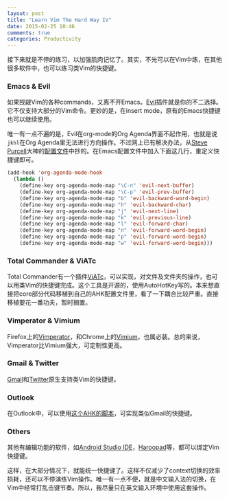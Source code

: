 ```yaml
---
layout: post
title: "Learn Vim The Hard Way IV"
date: 2015-02-25 10:46
comments: true
categories: Productivity
---
```


接下来就是不停的练习，以加强肌肉记忆了。其实，不光可以在Vim中练，在其他很多软件中，也可以练习类Vim的快捷键。

<!--more-->

### Emacs & Evil

如果觊觎Vim的各种commands，又离不开Emacs。[Evil](https://gitorious.org/evil/pages/Home)插件就是你的不二选择。它不仅支持大部分的Vim命令。更妙的是，在insert mode，原有的Emacs快捷键也可以继续使用。

唯一有一点不遍的是，Evil在org-mode的Org Agenda界面不起作用，也就是说`jkhl`在Org Agenda里无法进行方向操作。不过网上已有解决办法，从[Steve Purcell](http://www.sanityinc.com/)大神的[配置文件](https://github.com/purcell/emacs.d)中抄的。在Emacs配置文件中加入下面这几行，重定义快捷键即可。

~~~lisp
(add-hook 'org-agenda-mode-hook
  (lambda ()
    (define-key org-agenda-mode-map "\C-n" 'evil-next-buffer)
    (define-key org-agenda-mode-map "\C-p" 'evil-prev-buffer)
    (define-key org-agenda-mode-map "b" 'evil-backward-word-begin)
    (define-key org-agenda-mode-map "h" 'evil-backward-char)
    (define-key org-agenda-mode-map "j" 'evil-next-line)
    (define-key org-agenda-mode-map "k" 'evil-previous-line)
    (define-key org-agenda-mode-map "l" 'evil-forward-char)
    (define-key org-agenda-mode-map "n" 'evil-forward-word-begin)
    (define-key org-agenda-mode-map "p" 'evil-forward-word-begin)
    (define-key org-agenda-mode-map "w" 'evil-forward-word-begin)))
~~~

### Total Commander & ViATc

Total Commander有一个插件[ViATc](https://github.com/linxinhong/ViATc)，可以实现，对文件及文件夹的操作，也可以用类Vim的快捷键完成。这个工具是开源的，使用AutoHotKey写的。本来想直接把core部分代码移植到自己的AHK配置文件里，看了一下耦合比较严重。直接移植要花一番功夫，暂时搁置。

### Vimperator & Vimium

Firefox上的[Vimperator](http://www.vimperator.org/vimperator)，和Chrome上的[Vimium](https://chrome.google.com/webstore/detail/vimium/dbepggeogbaibhgnhhndojpepiihcmeb?hl=en)，也属必装。总的来说，Vimperator比Vimium强大，可定制性更高。

### Gmail & Twitter

[Gmail](https://mail.google.com)和[Twitter](http://www.twitter.com)原生支持类Vim的快捷键。

### Outlook

在Outlook中，可以使用[这个AHK的脚本](http://www.ocellated.com/2009/03/18/pimping-microsoft-outlook/)，可实现类似Gmail的快捷键。

### Others

其他有编辑功能的软件，如[Android Studio IDE](http://developer.android.com/sdk/index.html)，[Haroopad](pad.haroopress.com/)等，都可以绑定Vim快捷键。

这样，在大部分情况下，就能统一快捷键了。这样不仅减少了context切换的效率损耗，还可以不停演练Vim操作。唯一有一点不便，就是中文输入法的切换，在Vim中经常打乱击键节奏。所以，我尽量只在英文输入环境中使用这套操作。
